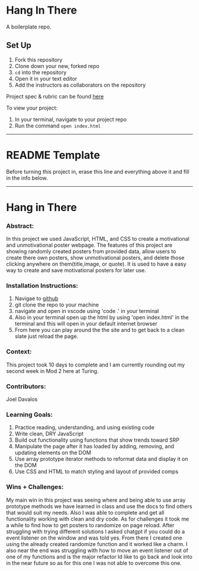# Hang In There

A boilerplate repo. 

## Set Up

1. Fork this repository
2. Clone down your new, forked repo
3. `cd` into the repository
4. Open it in your text editor
5. Add the instructors as collaborators on the repository

Project spec & rubric can be found [here](https://curriculum.turing.edu/module2/projects/hang-in-there/index)

To view your project:

1. In your terminal, navigate to your project repo
2. Run the command `open index.html`
  
______________________________________________________  
# README Template  
Before turning this project in, erase this line and everything above it and fill in the info below.  
______________________________________________________  

# Hang in There  

### Abstract:
In this project we used JavaScript, HTML, and CSS to create a motivational and unmotivational poster webpage. The features of this project are showing randomly created posters from provided data, allow users to create there own posters, show unmotivational posters, and delete those clicking anywhere on them(title,image, or quote). It is used to have a easy way to create and save motivational posters for later use. 

### Installation Instructions:
1. Navigae to [github](https://github.com/jdavalos98/hang-in-there-FE)
2. git clone the repo to your machine
3. navigate and open in vscode using 'code .' in your terminal
4. Also in your terminal open up the html by using 'open index.html' in the terminal and this will open in your default internet browser
5. From here you can play around the the site and to get back to a clean slate just reload the page. 



### Context:
 This project took 10 days to complete and I am currently rounding out my second week in Mod 2 here at Turing. 

### Contributors:
Joel Davalos

### Learning Goals:
1. Practice reading, understanding, and using existing code
2. Write clean, DRY JavaScript
3. Build out functionality using functions that show trends toward SRP
4. Manipulate the page after it has loaded by adding, removing, and updating elements on the DOM
5. Use array prototype iterator methods to reformat data and display it on the DOM
6. Use CSS and HTML to match styling and layout of provided comps

### Wins + Challenges:
My main win in this project was seeing where and being able to use array prototype methods we have learned in class and use the docs to find others that would suit my needs. Also I was able to complete and get all functionality working with clean and dry code. As for challenges it took me a while to find how to get posters to randomize on page reload. After struggling with trying different solutions I asked chatgpt if you could do a event listener on the window and was told yes. From there I created one using the already created randomize function and it worked like a charm. I also near the end was struggling with how to move an event listener out of one of my functions and is the major refactor Id like to go back and look into in the near future so as for this one I was not able to overcome this one. 
